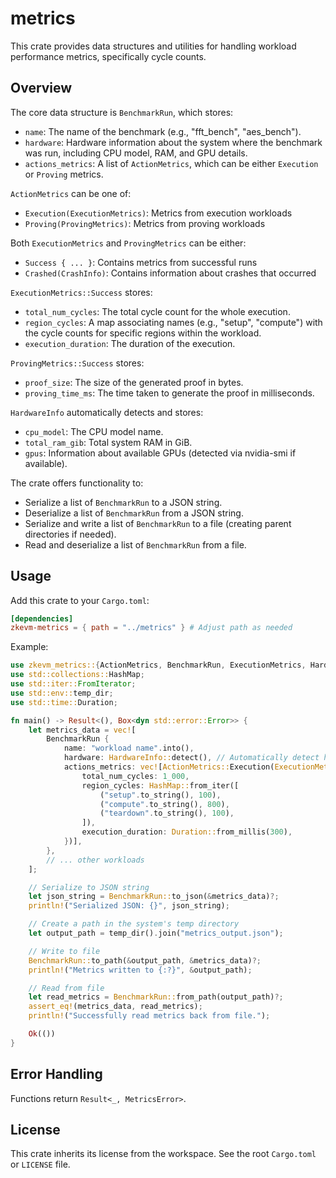 # metrics

This crate provides data structures and utilities for handling workload performance metrics, specifically cycle counts.

## Overview

The core data structure is `BenchmarkRun`, which stores:

- `name`: The name of the benchmark (e.g., "fft_bench", "aes_bench").
- `hardware`: Hardware information about the system where the benchmark was run, including CPU model, RAM, and GPU details.
- `actions_metrics`: A list of `ActionMetrics`, which can be either `Execution` or `Proving` metrics.

`ActionMetrics` can be one of:
- `Execution(ExecutionMetrics)`: Metrics from execution workloads
- `Proving(ProvingMetrics)`: Metrics from proving workloads

Both `ExecutionMetrics` and `ProvingMetrics` can be either:
- `Success { ... }`: Contains metrics from successful runs
- `Crashed(CrashInfo)`: Contains information about crashes that occurred

`ExecutionMetrics::Success` stores:
- `total_num_cycles`: The total cycle count for the whole execution.
- `region_cycles`: A map associating names (e.g., "setup", "compute") with the cycle counts for specific regions within the workload.
- `execution_duration`: The duration of the execution.

`ProvingMetrics::Success` stores:
- `proof_size`: The size of the generated proof in bytes.
- `proving_time_ms`: The time taken to generate the proof in milliseconds.

`HardwareInfo` automatically detects and stores:
- `cpu_model`: The CPU model name.
- `total_ram_gib`: Total system RAM in GiB.
- `gpus`: Information about available GPUs (detected via nvidia-smi if available).

The crate offers functionality to:

- Serialize a list of `BenchmarkRun` to a JSON string.
- Deserialize a list of `BenchmarkRun` from a JSON string.
- Serialize and write a list of `BenchmarkRun` to a file (creating parent directories if needed).
- Read and deserialize a list of `BenchmarkRun` from a file.

## Usage

Add this crate to your `Cargo.toml`:

```toml
[dependencies]
zkevm-metrics = { path = "../metrics" } # Adjust path as needed
```

Example:

```rust
use zkevm_metrics::{ActionMetrics, BenchmarkRun, ExecutionMetrics, HardwareInfo};
use std::collections::HashMap;
use std::iter::FromIterator;
use std::env::temp_dir;
use std::time::Duration;

fn main() -> Result<(), Box<dyn std::error::Error>> {
    let metrics_data = vec![
        BenchmarkRun {
            name: "workload name".into(),
            hardware: HardwareInfo::detect(), // Automatically detect hardware
            actions_metrics: vec![ActionMetrics::Execution(ExecutionMetrics::Success {
                total_num_cycles: 1_000,
                region_cycles: HashMap::from_iter([
                    ("setup".to_string(), 100),
                    ("compute".to_string(), 800),
                    ("teardown".to_string(), 100),
                ]),
                execution_duration: Duration::from_millis(300),
            })],
        },
        // ... other workloads
    ];

    // Serialize to JSON string
    let json_string = BenchmarkRun::to_json(&metrics_data)?;
    println!("Serialized JSON: {}", json_string);

    // Create a path in the system's temp directory
    let output_path = temp_dir().join("metrics_output.json");

    // Write to file
    BenchmarkRun::to_path(&output_path, &metrics_data)?;
    println!("Metrics written to {:?}", &output_path);

    // Read from file
    let read_metrics = BenchmarkRun::from_path(output_path)?;
    assert_eq!(metrics_data, read_metrics);
    println!("Successfully read metrics back from file.");

    Ok(())
}
```

## Error Handling

Functions return `Result<_, MetricsError>`.

## License

This crate inherits its license from the workspace. See the root `Cargo.toml` or `LICENSE` file.
